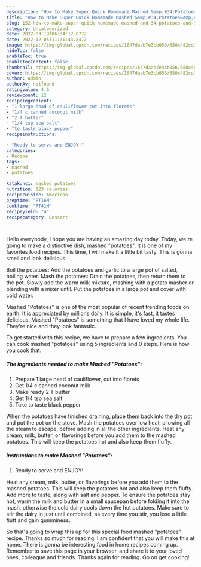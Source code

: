 ```yaml
---
description: "How to Make Super Quick Homemade Mashed &amp;#34;Potatoes&amp;#34;"
title: "How to Make Super Quick Homemade Mashed &amp;#34;Potatoes&amp;#34;"
slug: 152-how-to-make-super-quick-homemade-mashed-and-34-potatoes-and-34
category: Uncategorized
date: 2022-03-19T06:34:12.877Z
date: 2022-12-05T11:31:43.847Z
image: https://img-global.cpcdn.com/recipes/1647daab7e3cb056/680x482cq70/mashed-potatoes-recipe-main-photo.jpg
hideToc: false
enableToc: true
enableTocContent: false
thumbnail: https://img-global.cpcdn.com/recipes/1647daab7e3cb056/680x482cq70/mashed-potatoes-recipe-main-photo.jpg
cover: https://img-global.cpcdn.com/recipes/1647daab7e3cb056/680x482cq70/mashed-potatoes-recipe-main-photo.jpg
author: Admin
authorAv: notfound
ratingvalue: 4.6
reviewcount: 12
recipeingredient:
- "1 large head of cauliflower cut into florets"
- "1/4 c canned coconut milk"
- "2 T butter"
- "1/4 tsp sea salt"
- "to taste black pepper"
recipeinstructions:

- "Ready to serve and ENJOY!"
categories:
- Recipe
tags:
- mashed
- potatoes

katakunci: mashed potatoes 
nutrition: 123 calories
recipecuisine: American
preptime: "PT16M"
cooktime: "PT41M"
recipeyield: "4"
recipecategory: Dessert

---
```



Hello everybody, I hope you are having an amazing day today. Today, we're going to make a distinctive dish, mashed &#34;potatoes&#34;. It is one of my favorites food recipes. This time, I will make it a little bit tasty. This is gonna smell and look delicious.

Boil the potatoes: Add the potatoes and garlic to a large pot of salted, boiling water. Mash the potatoes: Drain the potatoes, then return them to the pot. Slowly add the warm milk mixture, mashing with a potato masher or blending with a mixer until. Put the potatoes in a large pot and cover with cold water.

Mashed &#34;Potatoes&#34; is one of the most popular of recent trending foods on earth. It is appreciated by millions daily. It is simple, it's fast, it tastes delicious. Mashed &#34;Potatoes&#34; is something that I have loved my whole life. They're nice and they look fantastic.


To get started with this recipe, we have to prepare a few ingredients. You can cook mashed &#34;potatoes&#34; using 5 ingredients and 0 steps. Here is how you cook that.

<!--inarticleads1-->

##### The ingredients needed to make Mashed &#34;Potatoes&#34;:

1. Prepare 1 large head of cauliflower, cut into florets
1. Get 1/4 c canned coconut milk
1. Make ready 2 T butter
1. Get 1/4 tsp sea salt
1. Take to taste black pepper


When the potatoes have finished draining, place them back into the dry pot and put the pot on the stove. Mash the potatoes over low heat, allowing all the steam to escape, before adding in all the other ingredients. Heat any cream, milk, butter, or flavorings before you add them to the mashed potatoes. This will keep the potatoes hot and also keep them fluffy. 

<!--inarticleads2-->

##### Instructions to make Mashed &#34;Potatoes&#34;:


1. Ready to serve and ENJOY!

Heat any cream, milk, butter, or flavorings before you add them to the mashed potatoes. This will keep the potatoes hot and also keep them fluffy. Add more to taste, along with salt and pepper. To ensure the potatoes stay hot, warm the milk and butter in a small saucepan before folding it into the mash, otherwise the cold dairy cools down the hot potatoes. Make sure to stir the dairy in just until combined, as every time you stir, you lose a little fluff and gain gumminess. 

So that's going to wrap this up for this special food mashed &#34;potatoes&#34; recipe. Thanks so much for reading. I am confident that you will make this at home. There is gonna be interesting food in home recipes coming up. Remember to save this page in your browser, and share it to your loved ones, colleague and friends. Thanks again for reading. Go on get cooking!
